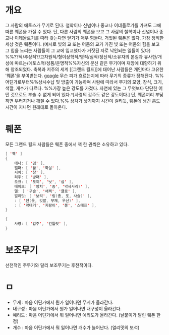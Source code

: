 # 개요

그 사람의 에토스가 무기로 된다. 철학이나 신념이나 종교나 이데올로기를 가져도 그에 따른 뤠폰을 가질 수 있다. 단, 다른 사람의 뤠폰을 보고 그 사람의 철학이나 신념이나 종교나 이데올로기를 따라 갖는다면 얻기가 매우 힘들다. 거짓된 뤠폰은 없다. 가장 정직한 세상 것은 뤠폰이다. (예시로 빛의 교 또는 어둠의 교가 가진 빛 또는 어둠의 힘을 보고 그 힘을 노리는 사람들이 그 교에 입교했다가 거짓된 자로 낙인되는 일들이 있다)
%%??적/추상적?/고차원적/형이상학적/영적/심적/정신적/소유자의 본질과 유사한/개성에 따르는/에토스적/성품/운명적%%자신의 분신 같은 무기이며 재앙에 대항하기 위해 창조되었다.
축복과 저주의 세계 [[그랜드 월드]]에 태어난 사람들은 개인마다 고유한 '뤠폰'을 부여받는다.
[google](http://naver.com)
무슨 피가 흐르는지에 따라 무기의 종류가 정해진다.
%%어딘가로부터%%상시수납 및 방출이 가능하며 사람에 따라서 무기의 모양, 장식, 크기, 색깔, 개수가 다르다.
%%가장 높은 강도를 가졌다.  자연에 있는 그 무엇보다 단단한 어떤 것으로도 부술 수 없게 되어 있다.^[사령의 갑주도 같은 강도이다.] 단, 뤠폰끼리 부딪히면 부러지거나 깨질 수 있다.%%
상처가 낫기까지 시간이 걸리듯, 뤠폰에 생긴 흠도 시간이 지나면 원래대로 돌아온다.

# 뤠폰

모든 그랜드 월드 사람들은 뤠폰 중에서 책 한 권씩은 소유하고 있다.

```java
[ '책' ]
{
    에나: [ '검' ],
    엘파: [ '활', '화살' ],
    시어: [ '창' ],
    리우: [ '방패' ],
    오크: [ '도끼', '낫', '삽' ],
    메이브: [ '망치', '종', '악세사리?' ],
    델: [ '구슬', '채찍', '클로' ],
    얼리밋: [ '보석', '링(총, 포, 사슬)' ],
    : [ '천(옷, 깃발, 부채, 우산)' ],
    : [ '막대기', '지팡이', '봉', '스태프' ],
}

{
    사령: [ '갑주', '건틀릿' ],
}
```

# 보조무기

선천적인 주무기와 달리 보조무기는 후천적이다.

# ㅁ

- 무게 : 마음 어딘가에서 뭔가 일어나면 무게가 올라간다.
- 내구성 : 마음 어딘가에서 뭔가 일어나면 내구성이 올라간다.
- 예리도 : 마음 어딘가에서 뭐 일어나면 예리도가 올라간다. (날붙이가 달린 뤠폰 한정)
- 개수 : 마음 어딘가에서 뭐 일어나면 개수가 늘어난다. (얼리밋의 보석)